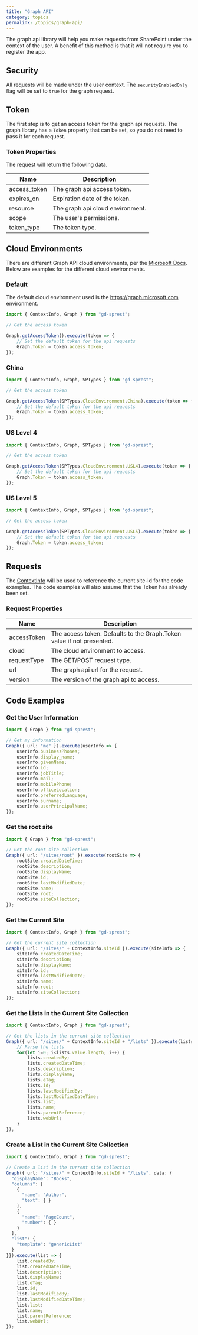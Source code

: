 ```yaml
---
title: "Graph API"
category: topics
permalink: /topics/graph-api/
---
```

The graph api library will help you make requests from SharePoint under the context of the user. A benefit of this method is that it will not require you to register the app.

## Security

All requests will be made under the user context. The `securityEnabledOnly` flag will be set to `true` for the graph request.

## Token

The first step is to get an access token for the graph api requests. The graph library has a `Token` property that can be set, so you do not need to pass it for each request.

### Token Properties

The request will return the following data.

| Name | Description |
| --- | --- |
| access_token | The graph api access token. |
| expires_on | Expiration date of the token. |
| resource | The graph api cloud environment. |
| scope | The user's permissions. |
| token_type | The token type. |

## Cloud Environments

There are different Graph API cloud environments, per the [Microsoft Docs](https://docs.microsoft.com/en-us/graph/deployments#microsoft-graph-and-graph-explorer-service-root-endpoints). Below are examples for the different cloud environments.

### Default

The default cloud environment used is the https://graph.microsoft.com environment.


```ts
import { ContextInfo, Graph } from "gd-sprest";

// Get the access token

Graph.getAccessToken().execute(token => {
    // Set the default token for the api requests
    Graph.Token = token.access_token;
});
```

### China

```ts
import { ContextInfo, Graph, SPTypes } from "gd-sprest";

// Get the access token

Graph.getAccessToken(SPTypes.CloudEnvironment.China).execute(token => {
    // Set the default token for the api requests
    Graph.Token = token.access_token;
});
```

### US Level 4

```ts
import { ContextInfo, Graph, SPTypes } from "gd-sprest";

// Get the access token

Graph.getAccessToken(SPTypes.CloudEnvironment.USL4).execute(token => {
    // Set the default token for the api requests
    Graph.Token = token.access_token;
});
```

### US Level 5

```ts
import { ContextInfo, Graph, SPTypes } from "gd-sprest";

// Get the access token

Graph.getAccessToken(SPTypes.CloudEnvironment.USL5).execute(token => {
    // Set the default token for the api requests
    Graph.Token = token.access_token;
});
```

## Requests

The [ContextInfo](/topics/context-info) will be used to reference the current site-id for the code examples. The code examples will also assume that the Token has already been set.

### Request Properties

| Name | Description |
| --- | --- |
| accessToken | The access token. Defaults to the Graph.Token value if not presented. |
| cloud | The cloud environment to access. |
| requestType | The GET/POST request type. |
| url | The graph api url for the request. |
| version | The version of the graph api to access. |

## Code Examples

### Get the User Information

```ts
import { Graph } from "gd-sprest";

// Get my information
Graph({ url: "me" }).execute(userInfo => {
    userInfo.businessPhones;
    userInfo.display_name;
    userInfo.givenName;
    userInfo.id;
    userInfo.jobTitle;
    userInfo.mail;
    userInfo.mobilePhone;
    userInfo.officeLocation;
    userInfo.preferredLanguage;
    userInfo.surname;
    userInfo.userPrincipalName;
});
```

### Get the root site

```ts
import { Graph } from "gd-sprest";

// Get the root site collection
Graph({ url: "/sites/root" }).execute(rootSite => {
    rootSite.createdDateTime;
    rootSite.description;
    rootSite.displayName;
    rootSite.id;
    rootSite.lastModifiedDate;
    rootSite.name;
    rootSite.root;
    rootSite.siteCollection;
});
```

### Get the Current Site

```ts
import { ContextInfo, Graph } from "gd-sprest";

// Get the current site collection
Graph({ url: "/sites/" + ContextInfo.siteId }).execute(siteInfo => {
    siteInfo.createdDateTime;
    siteInfo.description;
    siteInfo.displayName;
    siteInfo.id;
    siteInfo.lastModifiedDate;
    siteInfo.name;
    siteInfo.root;
    siteInfo.siteCollection;
});
```

### Get the Lists in the Current Site Collection

```ts
import { ContextInfo, Graph } from "gd-sprest";

// Get the lists in the current site collection
Graph({ url: "/sites/" + ContextInfo.siteId + "/lists" }).execute(lists => {
    // Parse the lists
    for(let i=0; i<lists.value.length; i++) {
        lists.createdBy;
        lists.createdDateTime;
        lists.description;
        lists.displayName;
        lists.eTag;
        lists.id;
        lists.lastModifiedBy;
        lists.lastModifiedDateTime;
        lists.list;
        lists.name;
        lists.parentReference;
        lists.webUrl;
    }
});
```

### Create a List in the Current Site Collection

```ts
import { ContextInfo, Graph } from "gd-sprest";

// Create a list in the current site collection
Graph({ url: "/sites/" + ContextInfo.siteId + "/lists", data: {
  "displayName": "Books",
  "columns": [
    {
      "name": "Author",
      "text": { }
    },
    {
      "name": "PageCount",
      "number": { }
    }
  ],
  "list": {
    "template": "genericList"
  }
}}).execute(list => {
    list.createdBy;
    list.createdDateTime;
    list.description;
    list.displayName;
    list.eTag;
    list.id;
    list.lastModifiedBy;
    list.lastModifiedDateTime;
    list.list;
    list.name;
    list.parentReference;
    list.webUrl;
});
```